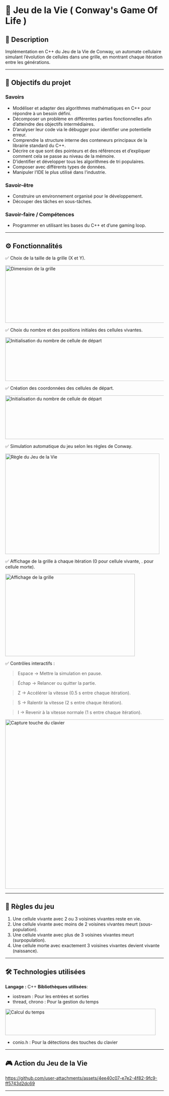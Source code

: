 # 🧬 Jeu de la Vie ( Conway's Game Of Life )

## 📘 Description

Implémentation en C++ du Jeu de la Vie de Conway, un automate cellulaire simulant l’évolution de cellules dans une grille,
en montrant chaque itération entre les générations.

---

## 🎯 Objectifs du projet
### Savoirs
- Modéliser et adapter des algorithmes mathématiques en C++ pour
répondre à un besoin défini.
- Décomposer un problème en différentes parties fonctionnelles afin
d’atteindre des objectifs intermédiaires.
- D’analyser leur code via le débugger pour identifier une potentielle erreur.
- Comprendre la structure interne des conteneurs principaux de la librairie
standard du C++.
- Décrire ce que sont des pointeurs et des références et d’expliquer comment
cela se passe au niveau de la mémoire.
- D’identifier et développer tous les algorithmes de tri populaires.
- Composer avec différents types de données.
- Manipuler l’IDE le plus utilisé dans l’industrie.
### Savoir-être
- Construire un environnement organisé pour le développement.
- Découper des tâches en sous-tâches.
### Savoir-faire / Compétences
- Programmer en utilisant les bases du C++ et d’une gaming loop.
---

## ⚙️ Fonctionnalités
✅ Choix de la taille de la grille (X et Y).

<img width="831" height="183" alt="Dimension de la grille" src="https://github.com/user-attachments/assets/58181418-c4b2-48fa-add8-cfbc8fdb3e95" />

✅ Choix du nombre et des positions initiales des cellules vivantes.

<img width="875" height="139" alt="Initialisation du nombre de cellule de départ" src="https://github.com/user-attachments/assets/1a0a227f-40f6-432c-9a77-41a7fef526cf" />

✅ Création des coordonnées des cellules de départ.

<img width="875" height="139" alt="Initialisation du nombre de cellule de départ" src="https://github.com/user-attachments/assets/6237470a-3efb-4413-9538-5c39bc51f18d" />

✅ Simulation automatique du jeu selon les règles de Conway.

<img width="490" height="320" alt="Règle du Jeu de la Vie" src="https://github.com/user-attachments/assets/ff39fcfe-022a-4ccb-b6d0-9b644dee2279" />

✅ Affichage de la grille à chaque itération (0 pour cellule vivante, . pour cellule morte).

<img width="412" height="262" alt="Affichage de la grille " src="https://github.com/user-attachments/assets/1f2ef891-e881-4d40-bc0d-90e5ba546ea1" />

✅ Contrôles interactifs :

> Espace → Mettre la simulation en pause.

> Échap → Relancer ou quitter la partie.

> Z → Accélérer la vitesse (0.5 s entre chaque itération).

> S → Ralentir la vitesse (2 s entre chaque itération).

> I → Revenir à la vitesse normale (1 s entre chaque itération).

<img width="1022" height="539" alt="Capture touche du clavier" src="https://github.com/user-attachments/assets/df027751-d2cf-49f7-9abd-7da2fc29b49c" />

---

## 🧠 Règles du jeu
1. Une cellule vivante avec 2 ou 3 voisines vivantes reste en vie.
2. Une cellule vivante avec moins de 2 voisines vivantes meurt (sous-population).
3. Une cellule vivante avec plus de 3 voisines vivantes meurt (surpopulation).
4. Une cellule morte avec exactement 3 voisines vivantes devient vivante (naissance).

---

## 🛠️ Technologies utilisées
**Langage :** C++
**Bibliothèques utilisées**:
- iostream : Pour les entrées et sorties
- thread, chrono : Pour la gestion du temps
<img width="478" height="84" alt="Calcul du temps" src="https://github.com/user-attachments/assets/e6362582-e85c-45b2-9a80-4db32039e7e7" />

- conio.h : Pour la détections des touches du clavier
---

## 🎮 Action du Jeu de la Vie  

<https://github.com/user-attachments/assets/4ee40c07-e7e2-4f82-9fc9-ff5743d2dc69>

---
